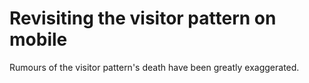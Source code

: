 # Revisiting the visitor pattern on mobile
Rumours of the visitor pattern's death have been greatly exaggerated.

